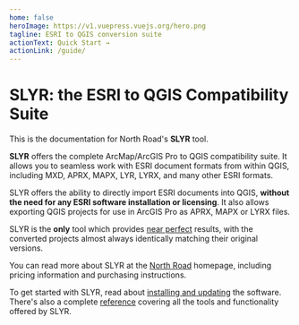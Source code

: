 ```yaml
---
home: false
heroImage: https://v1.vuepress.vuejs.org/hero.png
tagline: ESRI to QGIS conversion suite
actionText: Quick Start →
actionLink: /guide/
---
```


# SLYR: the ESRI to QGIS Compatibility Suite

This is the documentation for North Road's **SLYR** tool.

**SLYR** offers the complete ArcMap/ArcGIS Pro to QGIS compatibility suite.
It allows you to seamless work with ESRI document formats from within QGIS, including
MXD, APRX, MAPX, LYR, LYRX, and many other ESRI formats.

SLYR offers the ability to directly import ESRI documents into QGIS, **without the
need for any ESRI software installation or licensing**. It also allows exporting QGIS
projects for use in ArcGIS Pro as APRX, MAPX or LYRX files.

SLYR is the **only** tool which provides [near perfect](user_guide/limitations) results,
with the converted projects almost always identically matching their original versions.

You can read more about SLYR at the [North Road](https://north-road.com/slyr) homepage,
including pricing information and purchasing instructions.

To get started with SLYR, read about [installing and updating](user_guide/installation)
the software. There's also a complete [reference](user_guide/tools) covering all the
tools and functionality offered by SLYR.